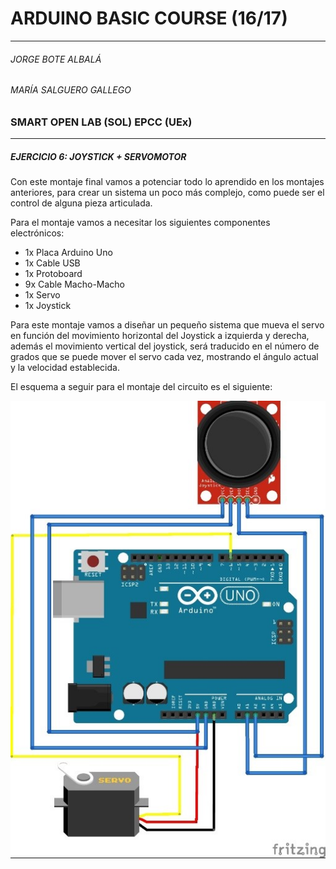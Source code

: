 # ARDUINO BASIC COURSE (16/17)
---
######  JORGE BOTE ALBALÁ
###### MARÍA SALGUERO GALLEGO
### SMART OPEN LAB (SOL) EPCC (UEx)  
---
##### EJERCICIO 6: JOYSTICK + SERVOMOTOR
Con este montaje final vamos a potenciar todo lo aprendido en los montajes anteriores, para crear un sistema un poco más complejo, como puede ser el control de alguna pieza articulada.

Para el montaje vamos a necesitar los siguientes componentes electrónicos:
- 1x Placa Arduino Uno
- 1x Cable USB
- 1x Protoboard
- 9x Cable Macho-Macho
- 1x Servo
- 1x Joystick

Para este montaje vamos a diseñar un pequeño sistema que mueva el servo en función del movimiento horizontal del Joystick a izquierda y derecha, además el movimiento vertical del joystick, será traducido en el número de grados que se puede mover el servo cada vez, mostrando el ángulo actual y la velocidad establecida.

El esquema a seguir para el montaje del circuito es el siguiente:

![Alt text](ESQUEMA6_JOYSTICK+SERVOMOTOR.jpg?raw=true "ESQUEMA6_JOYSTICK+SERVO") 

